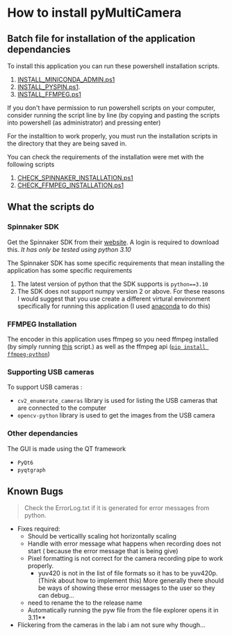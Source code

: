 # How to install pyMultiCamera

## Batch file for installation of the application dependancies

To install this application you can run these powershell installation scripts.

  1. [INSTALL_MINICONDA_ADMIN.ps1](/_installation/INSTALL_MINICONDA_ADMIN.ps1)
  2. [INSTALL_PYSPIN.ps1](/_installation/INSTALL_PYSPIN.ps1).  
  3. [INSTALL_FFMPEG.ps1](/_installation/INSTALL_FFMPEG.ps1)

If you don't have permission to run powershell scripts on your computer, consider running the script line by line (by copying and pasting the scripts into powershell (as administrator) and pressing enter)

For the installtion to work properly, you must run the installation scripts in the directory that they are being saved in. 

You can check the requirements of the installation were met with the following scripts

  1. [CHECK_SPINNAKER_INSTALLATION.ps1](/_installation/CHECK_SPINNAKER_INSTALLATION.ps1)
  2. [CHECK_FFMPEG_INSTALLATION.ps1](/_installation/CHECK_FFMPEG_INSTALLATION.ps1)

## What the scripts do

### Spinnaker SDK

Get the Spinnaker SDK from their [website](https://www.teledynevisionsolutions.com/products/spinnaker-sdk/?model=Spinnaker%20SDK&vertical=machine%20vision&segment=iis). A login is required to download this.
*It has only be tested using python 3.10*

The Spinnaker SDK has some specific requirements that mean installing the application has some specific requirements

1. The latest version of python that the SDK supports is `python==3.10`
2. The SDK does not support numpy version 2 or above.
For these reasons I would suggest that you use create a different virtural environment specifically for running this application (I used [anaconda](https://www.anaconda.com/) to do this)

### FFMPEG Installation

The encoder in this application uses ffmpeg so you need ffmpeg installed (by simply running [this](/_installation/CHECK_FFMPEG_INSTALLATION.ps1) script.) as well as the ffmpeg api ([`pip install ffmpeg-python`](https://pypi.org/project/ffmpeg-python/))

### Supporting USB cameras

To support USB cameras :

- `cv2_enumerate_cameras` library is used for listing the USB cameras that are connected to the computer
- `opencv-python` library is used to get the images from the USB camera

### Other dependancies

The GUI is made using the QT framework

- `PyQt6`
- `pyqtgraph`

## Known Bugs

> Check the ErrorLog.txt if it is generated for error messages from python.

- Fixes required:
  - Should be verticallly scaling hot horizontally scaling
  - Handle with error message what happens when recording does not start ( because the error message that is being give)
  - Pixel formatting is not correct for the camera recording pipe to work properly.
    - yuv420 is not in the list of file formats so it has to be yuv420p. (Think about how to implement this)
    More generally there should be ways of showing these error messages to the user so they can debug...
  - need to rename the to the release name
  - Automatically running the pyw file from the file explorer opens it in 3.11**
- Flickering from the cameras in the lab i am not sure why though...
